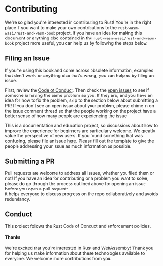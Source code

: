 # Contributing

We're so glad you're interested in contributing to Rust! 
You're in the right place if you want to make your own contributions to the `rust-wasm-wasi/rust-and-wasm-book` project.
If you have an idea for making this document or anything else contained in the `rust-wasm-wasi/rust-and-wasm-book` project more useful, you can help us by following the steps below.

## Filing an Issue

If you're using this book and come across obsolete information, examples that don't work, or anything else that's wrong, you can help us by filing an issue.

First, review the [Code of Conduct][coc]. 
Then check the [open issues][open-issues] to see if someone is having the same problem as you. 
If they are, and you have an idea for how to fix the problem, skip to the section below about submitting a PR! 
If you don't see an open issue about your problem, please chime in on the issue comment thread so that the people working on the project have a better sense of how many people are experiencing the issue.

This is a documentation and education project, so discussions about how to improve the experience for beginners are particularly welcome. 
We greatly value the perspective of new users. 
If you found something that was confusing, please file an issue [here][new-issues]. 
Please fill out the template to give the people addressing your issue as much information as possible.


## Submitting a PR

Pull requests are welcome to address all issues, whether you filed them or not! 
If you have an idea for contributing or a problem you want to solve, please do go through the process outlined above for opening an issue before you open a pull request:  
it helps everyone to discuss progress on the repo collaboratively and avoids redundancy.

## Conduct

This project follows the Rust [Code of Conduct and enforcement policies][coc].


#### Thanks

We're excited that you're interested in Rust and WebAssembly! 
Thank you for helping us make information about these technologies available to everyone. 
We welcome more contributions from you.


[coc]: https://github.com/WASM-WASI-rs/book-rust-and-wasm/blob/master/CODE_OF_CONDUCT.md
[new-issues]: https://github.com/WASM-WASI-rs/book-rust-and-wasm/issues/new
[open-issues]: https://github.com/WASM-WASI-rs/book-rust-and-wasm/issues
